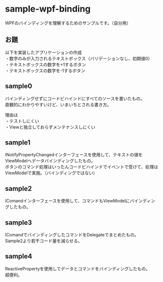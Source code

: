 # sample-wpf-binding

WPFのバインディングを理解するためのサンプルです。（自分用）

## お題

以下を実装したアプリケーションの作成  
・数字のみが入力されるテキストボックス（バリデーションなし、初期値0）  
・テキストボックスの数字を+1するボタン  
・テキストボックスの数字を-1するボタン

## sample0

バインディングせずにコードビハインドにすべてのソースを書いたもの。  
直観的にわかりやすいけど、いまいちとされる書き方。

理由は  
・テストしにくい  
・Viewと独立しておらずメンテナンスしにくい  



## sample1

INotifyPropertyChangedインターフェースを使用して、テキストの値をViewModelへデータバインディングしたもの。  
ボタンのコマンド処理はいったんコードビハインドでイベントで受けて、処理はViewModelで実施。（バインディングではない）


## sample2

IComandインターフェースを使用して、コマンドもViewModelにバインディングしたもの。


## sample3

IComandでバインディングしたコマンドをDelegateでまとめたもの。  
Sample2より若干コード量を減らせる。

## sample4

ReactivePropertyを使用してデータとコマンドをバインディングしたもの。  
超便利。